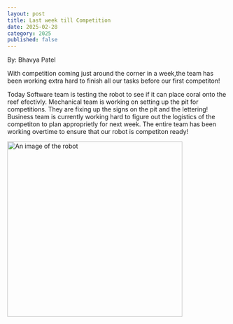 ```yaml
---
layout: post
title: Last week till Competition
date: 2025-02-28
category: 2025
published: false
---
```

By: Bhavya Patel

With competition coming just around the corner in a week,the team has been working extra hard to finish all our tasks before our first competiton!

Today Software team is testing the robot to see if it can place coral onto the reef efectivly. Mechanical team is working on setting up the pit for competitions. They are fixing up the signs on the pit and the lettering! Business team is currently working hard to figure out the logistics of the competiton to plan approprietly for next week. The entire team has been working overtime to ensure that our robot is competiton ready!

<img class="img-responsive" src="https://drive.google.com/thumbnail?id=1ukei3NdmbiRbrF-lwLz7cdp8fu35wv4O&sz=w1000" data-fancybox alt="An image of the robot" width="400" />

